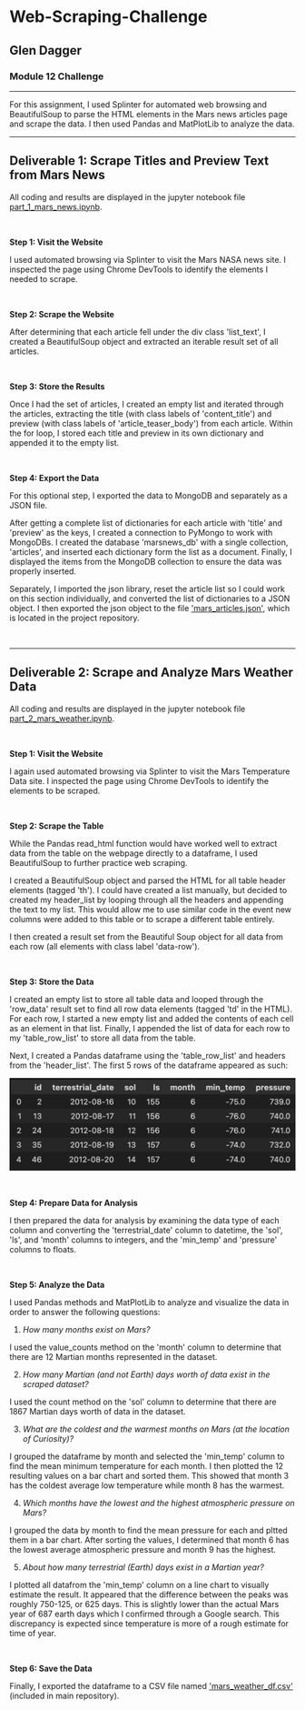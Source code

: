 # Web-Scraping-Challenge
## Glen Dagger

### Module 12 Challenge

<hr>

For this assignment, I used Splinter for automated web browsing and BeautifulSoup to parse the HTML elements in the Mars news articles page and scrape the data. I then used Pandas and MatPlotLib to analyze the data.

<hr>

## Deliverable 1: Scrape Titles and Preview Text from Mars News

All coding and results are displayed in the jupyter notebook file [part_1_mars_news.ipynb](part_1_mars_news.ipynb).

<br>

<strong>Step 1: Visit the Website</strong>

I used automated browsing via Splinter to visit the Mars NASA news site. I inspected the page using Chrome DevTools to identify the elements I needed to scrape.

<br>

<strong>Step 2: Scrape the Website</strong>

After determining that each article fell under the div class 'list_text', I created a BeautifulSoup object and extracted an iterable result set of all articles.

<br>

<strong>Step 3: Store the Results</strong>

Once I had the set of articles, I created an empty list and iterated through the articles, extracting the title (with class labels of 'content_title') and preview (with class labels of 'article_teaser_body') from each article. Within the for loop, I stored each title and preview in its own dictionary and appended it to the empty list.

<br>

<strong>Step 4: Export the Data</strong>

For this optional step, I exported the data to MongoDB and separately as a JSON file.

After getting a complete list of dictionaries for each article with 'title' and 'preview' as the keys, I created a connection to PyMongo to work with MongoDBs. I created the database 'marsnews_db' with a single collection, 'articles', and inserted each dictionary form the list as a document. Finally, I displayed the items from the MongoDB collection to ensure the data was properly inserted.

Separately, I imported the json library, reset the article list so I could work on this section individually, and converted the list of dictionaries to a JSON object. I then exported the json object to the file ['mars_articles.json'](mars_articles.json), which is located in the project repository.

<br>

<hr>

## Deliverable 2: Scrape and Analyze Mars Weather Data

All coding and results are displayed in the jupyter notebook file [part_2_mars_weather.ipynb](part_2_mars_weather.ipynb).

<br>

<strong>Step 1: Visit the Website</strong>

I again used automated browsing via Splinter to visit the Mars Temperature Data site. I inspected the page using Chrome DevTools to identify the elements to be scraped. 

<br>

<strong>Step 2: Scrape the Table</strong>

While the Pandas read_html function would have worked well to extract data from the table on the webpage directly to a dataframe, I used BeautifulSoup to further practice web scraping.

I created a BeautifulSoup object and parsed the HTML for all table header elements (tagged 'th'). I could have created a list manually, but decided to created my header_list by looping through all the headers and appending the text to my list. This would allow me to use similar code in the event new columns were added to this table or to scrape a different table entirely.

I then created a result set from the Beautiful Soup object for all data from each row (all elements with class label 'data-row').

<br>

<strong>Step 3: Store the Data</strong>

I created an empty list to store all table data and looped through the 'row_data' result set to find all row data elements (tagged 'td' in the HTML). For each row, I started a new empty list and added the contents of each cell as an element in that list. Finally, I appended the list of data for each row to my 'table_row_list' to store all data from the table.

Next, I created a Pandas dataframe using the 'table_row_list' and headers from the 'header_list'. The first 5 rows of the dataframe appeared as such:

![marsweather_df](mars_weather_df_screenshot.png)

<br>

<strong>Step 4: Prepare Data for Analysis</strong>

I then prepared the data for analysis by examining the data type of each column and converting the 'terrestrial_date' column to datetime, the 'sol', 'ls', and 'month' columns to integers, and the 'min_temp' and 'pressure' columns to floats.

<br>

<strong>Step 5: Analyze the Data</strong>

I used Pandas methods and MatPlotLib to analyze and visualize the data in order to answer the following questions:

1. *How many months exist on Mars?*

I used the value_counts method on the 'month' column to determine that there are 12 Martian months represented in the dataset.


2. *How many Martian (and not Earth) days worth of data exist in the scraped dataset?*

I used the count method on the 'sol' column to determine that there are 1867 Martian days worth of data in the dataset.


3. *What are the coldest and the warmest months on Mars (at the location of Curiosity)?*

I grouped the dataframe by month and selected the 'min_temp' column to find the mean minimum temperature for each month. I then plotted the 12 resulting values on a bar chart and sorted them. This showed that month 3 has the coldest average low temperature while month 8 has the warmest.


4. *Which months have the lowest and the highest atmospheric pressure on Mars?*

I grouped the data by month to find the mean pressure for each and pltted them in a bar chart. After sorting the values, I determined that month 6 has the lowest average atmospheric pressure and month 9 has the highest.

5. *About how many terrestrial (Earth) days exist in a Martian year?*

I plotted all datafrom the 'min_temp' column on a line chart to visually estimate the result. It appeared that the difference between the peaks was roughly 750-125, or 625 days. This is slightly lower than the actual Mars year of 687 earth days which I confirmed through a Google search. This discrepancy is expected since temperature is more of a rough estimate for time of year.

<br>

<strong>Step 6: Save the Data</strong>

Finally, I exported the dataframe to a CSV file named ['mars_weather_df.csv'](mars_weather_df.csv) (included in main repository).